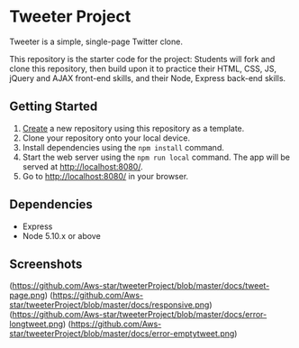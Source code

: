 # Tweeter Project

Tweeter is a simple, single-page Twitter clone.

This repository is the starter code for the project: Students will fork and clone this repository, then build upon it to practice their HTML, CSS, JS, jQuery and AJAX front-end skills, and their Node, Express back-end skills.

## Getting Started

1. [Create](https://docs.github.com/en/repositories/creating-and-managing-repositories/creating-a-repository-from-a-template) a new repository using this repository as a template.
2. Clone your repository onto your local device.
3. Install dependencies using the `npm install` command.
3. Start the web server using the `npm run local` command. The app will be served at <http://localhost:8080/>.
4. Go to <http://localhost:8080/> in your browser.

## Dependencies

- Express
- Node 5.10.x or above

## Screenshots
(https://github.com/Aws-star/tweeterProject/blob/master/docs/tweet-page.png)
(https://github.com/Aws-star/tweeterProject/blob/master/docs/responsive.png)
(https://github.com/Aws-star/tweeterProject/blob/master/docs/error-longtweet.png)
(https://github.com/Aws-star/tweeterProject/blob/master/docs/error-emptytweet.png)
